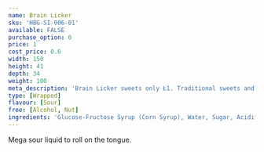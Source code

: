 ```yaml
---
name: Brain Licker
sku: 'HBG-SI-006-01'
available: FALSE
purchase_option: 0
price: 1
cost_price: 0.6
width: 150
height: 41
depth: 34
weight: 100
meta_description: 'Brain Licker sweets only Ł1. Traditional sweets and more at Humbugs Confectionery Store. Specialists in satisfying your sweet tooth!'
type: [Wrapped]
flavour: [Sour]
free: [Alcohol, Nut]
ingredients: 'Glucose-Fructose Syrup (Corn Syrup), Water, Sugar, Acidifiers, Citric Acid, Lactic Acid, Malic Acid, Artificial Flavourings, Colours: E102/Yellow.'
---
```

Mega sour liquid to roll on the tongue.